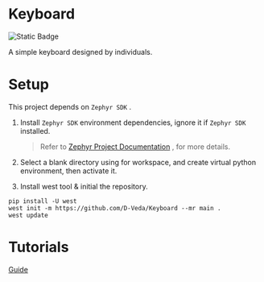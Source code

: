 # Keyboard

![Static Badge](https://img.shields.io/badge/Dv2212-blue)

A simple keyboard designed by individuals.

# Setup

This project depends on `Zephyr SDK` .

1. Install `Zephyr SDK` environment dependencies, ignore it if `Zephyr SDK` installed.

   > Refer to  [Zephyr Project Documentation](https://docs.zephyrproject.org/latest/develop/getting_started/index.html) , for more details.
2. Select a blank directory using for workspace, and create virtual python environment, then activate it.
3. Install west tool & initial the repository.

```shell
pip install -U west
west init -m https://github.com/D-Veda/Keyboard --mr main .
west update
```

# Tutorials

[Guide](./docs/guide.md)

